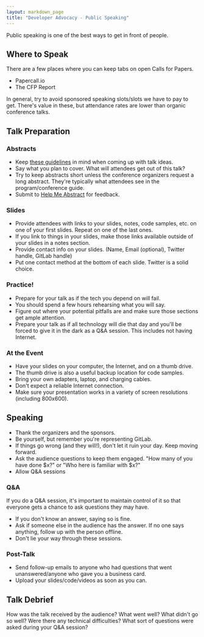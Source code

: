 ```yaml
---
layout: markdown_page
title: "Developer Advocacy - Public Speaking"
---
```


Public speaking is one of the best ways to get in front of people. 

## Where to Speak

There are a few places where you can keep tabs on open Calls for Papers.

- Papercall.io
- The CFP Report

In general, try to avoid sponsored speaking slots/slots we have to pay to get. There's value in these, but attendance rates are lower than organic conference talks.

## Talk Preparation

### Abstracts

- Keep [these guidelines](https://medium.com/@housecor/conference-speaker-here-s-7-tips-for-getting-accepted-6151af513148) in mind when coming up with talk ideas.
- Say what you plan to cover. What will attendees get out of this talk?
- Try to keep abstracts short unless the conference organizers request a long abstract. They're typically what attendees see in the program/conference guide.
- Submit to [Help Me Abstract](http://helpmeabstract.com/) for feedback.

### Slides

- Provide attendees with links to your slides, notes, code samples, etc. on one of your first slides. Repeat on one of the last ones.
- If you link to things in your slides, make those links available outside of your slides in a notes section.
- Provide contact info on your slides. (Name, Email (optional), Twitter handle, GitLab handle)
- Put one contact method at the bottom of each slide. Twitter is a solid choice.

### Practice!

- Prepare for your talk as if the tech you depend on will fail.
- You should spend a few hours rehearsing what you will say.
- Figure out where your potential pitfalls are and make sure those sections get ample attention.
- Prepare your talk as if all technology will die that day and you'll be forced to give it in the dark as a Q&A session. This includes not having Internet.

### At the Event

- Have your slides on your computer, the Internet, and on a thumb drive.
- The thumb drive is also a useful backup location for code samples.
- Bring your own adapters, laptop, and charging cables.
- Don't expect a reliable Internet connection.
- Make sure your presentation works in a variety of screen resolutions (including 800x600).

## Speaking

- Thank the organizers and the sponsors.
- Be yourself, but remember you're representing GitLab.
- If things go wrong (and they will!), don't let it ruin your day. Keep moving forward.
- Ask the audience questions to keep them engaged. "How many of you have done $x?" or "Who here is familiar with $x?"
- Allow Q&A sessions

### Q&A

If you do a Q&A session, it's important to maintain control of it so that everyone gets a chance to ask questions they may have.

- If you don't know an answer, saying so is fine.
- Ask if someone else in the audience has the answer. If no one says anything, follow up with the person offline.
- Don't lie your way through these sessions.


### Post-Talk

- Send follow-up emails to anyone who had questions that went unanswered/anyone who gave you a business card.
- Upload your slides/code/videos as soon as you can.

## Talk Debrief

How was the talk received by the audience?
What went well?
What didn't go so well?
Were there any technical difficulties?
What sort of questions were asked during your Q&A session?
